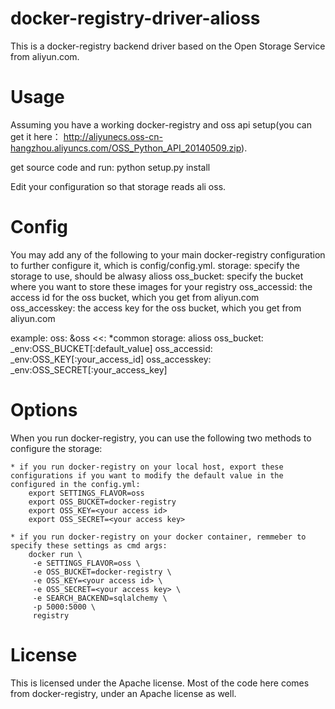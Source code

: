 docker-registry-driver-alioss
=============================

This is a docker-registry backend driver based on the Open Storage Service from aliyun.com.

Usage
=========

Assuming you have a working docker-registry and oss api setup(you can get it here： http://aliyunecs.oss-cn-hangzhou.aliyuncs.com/OSS_Python_API_20140509.zip).

get source code and run:
    python setup.py install

Edit your configuration so that storage reads ali oss.

Config
=========
You may add any of the following to your main docker-registry configuration to further configure it, which is  config/config.yml.
    storage: specify the storage to use, should be alwasy alioss 
    oss_bucket: specify the bucket where you want to store these images for your registry
    oss_accessid: the access id for the oss bucket, which you get from aliyun.com
    oss_accesskey: the access key for the oss bucket, which you get from aliyun.com

example:
    oss: &oss
        <<: *common
        storage: alioss
        oss_bucket: _env:OSS_BUCKET[:default_value]
        oss_accessid: _env:OSS_KEY[:your_access_id]
        oss_accesskey: _env:OSS_SECRET[:your_access_key]

Options
=========
When you run docker-registry, you can use the following two methods to configure the storage:

    * if you run docker-registry on your local host, export these configurations if you want to modify the default value in the configured in the config.yml:
        export SETTINGS_FLAVOR=oss
        export OSS_BUCKET=docker-registry
        export OSS_KEY=<your access id>
        export OSS_SECRET=<your access key>
    
    * if you run docker-registry on your docker container, remmeber to specify these settings as cmd args:
        docker run \
         -e SETTINGS_FLAVOR=oss \
         -e OSS_BUCKET=docker-registry \
         -e OSS_KEY=<your access id> \
         -e OSS_SECRET=<your access key> \
         -e SEARCH_BACKEND=sqlalchemy \
         -p 5000:5000 \
         registry
    
License
=========
This is licensed under the Apache license. Most of the code here comes from docker-registry, under an Apache license as well.
